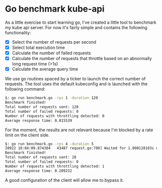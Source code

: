 # Go benchmark kube-api

As a little exercise to start learning go, I've created a little tool to benchmark my kube api server.
For now it's fairly simple and contains the following functionality:
- [x] Select the number of requests per second
- [x] Select total execution time
- [x] Calculate the number of failed requests
- [x] Calculate the number of requests that throttle based on an abnormally long request time (>1s)
- [x] Calculate the average query time

We use go routines spaced by a ticker to launch the correct number of requests. 
The tool uses the default kubeconfig and is launched with the following command:
```bash
$: go run benchmark.go -rps 1 -duration 120
Benchmark finished!
Total number of requests sent: 120
Total number of failed requests: 0
Number of requests with throttling detected: 0
Average response time: 0.015539
```
For the moment, the results are not relevant because I'm blocked by a rate limit on the client side.
```bash
$: go run benchmark.go -rps 4 -duration 5
I0922 18:04:09.874384   43487 request.go:700] Waited for 1.000128103s due to client-side throttling, not priority and fairness, request: GET:https://<LB_IP>:6443/api/v1/nodes
Benchmark finished!
Total number of requests sent: 20
Total number of failed requests: 0
Number of requests with throttling detected: 1
Average response time: 0.209232
```
A good configuration of the client will allow me to bypass it.